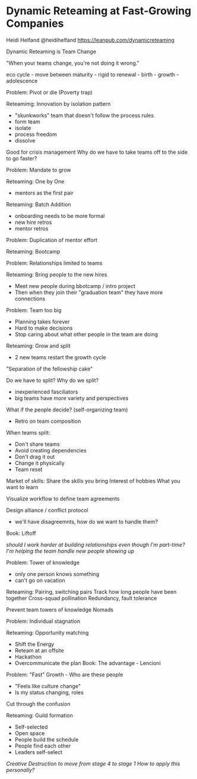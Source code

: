 # Dynamic Reteaming at Fast-Growing Companies
Heidi Helfand
@heidihelfand
https://leanpub.com/dynamicreteaming

Dynamic Reteaming is Team Change

"When your teams change, you're not doing it wrong."

eco cycle - move between maturity - rigid to renewal - birth - growth - adolescence

Problem:  Pivot or die
(Poverty trap)

Reteamimg:  Innovation by isolation pattern
 - "skunkworks" team that doesn't follow the process rules
 - form team
 - isolate
 - process freedom
 - dissolve

Good for crisis management
Why do we have to take teams off to the side to go faster?

Problem:  Mandate to grow

Reteaming: One by One
 - mentors as the first pair

Reteaming: Batch Addition
 - onboarding needs to be more formal
 - new hire retros
 - mentor retros

Problem:  Duplication of mentor effort

Reteaming:  Bootcamp

Problem:  Relationships limited to teams

Reteaming:  Bring people to the new hires
 - Meet new people during bbotcamp / intro project
 - Then when they join their "graduation team" they have more connections

Problem: Team too big
 - Planning takes forever
 - Hard to make decisions
 - Stop caring about what other people in the team are doing

Reteaming: Grow and split
 - 2 new teams restart the growth cycle

"Separation of the fellowship cake"

Do we have to split?  Why do we split?
 - inexperienced fasciliators
 - big teams have more variety and perspectives

What if the people decide? (self-organizing team)
* Retro on team composition


When teams split:
* Don't share teams
* Avoid creating dependencies
* Don't drag it out
* Change it physically
* Team reset

Market of skills:
Share the skills you bring
Interest of hobbies
What you want to learn

Visualize workflow to define team agreements

Design alliance / conflict protocol
* we'll have disagreemnts, how do we want to handle them?

Book: Liftoff

_should I work harder at building relationships even though I'm part-time?  I'm helping the team handle new people showing up_

Problem:  Tower of knowledge
- only one person knows something
- can't go on vacation

Reteaming:  Pairing, switching pairs
Track how long people have been together
Cross-squad pollination
Redundancy, fault tolerance

Prevent team towers of knowledge
Nomads

Problem: Individual stagnation

Reteaming:  Opportunity matching

* Shift the Energy
* Reteam at an offsite
* Hackathon
* Overcommunicate the plan
Book:  The advantage - Lencioni

Problem:  "Fast" Growth - Who are these people
* "Feels like culture change"
* Is my status changing, roles

Cut through the confusion

Reteaming: Guild formation
* Self-selected
* Open space
* People build the schedule
* People find each other
* Leaders self-select

_Creative Destruction to move from stage 4 to stage 1_
_How to apply this personally?_
